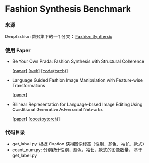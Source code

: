 # Fashion Synthesis Benchmark

### 来源

Deepfashion 数据集下的一个分支：  [Fashion Synthesis](http://mmlab.ie.cuhk.edu.hk/projects/DeepFashion/FashionSynthesis.html )



### 使用 Paper

- Be Your Own Prada: Fashion Synthesis with Structural Coherence

  [[paper]](http://openaccess.thecvf.com/content_ICCV_2017/papers/Zhu_Be_Your_Own_ICCV_2017_paper.pdf) [[web]](http://mmlab.ie.cuhk.edu.hk/projects/FashionGAN/) [[code(torch)]](https://github.com/zhusz/ICCV17-fashionGAN)   

- Language Guided Fashion Image Manipulation with Feature-wise Transformations

  [[paper](https://arxiv.org/pdf/1808.04000.pdf)]   

- Bilinear Representation for Language-based Image Editing Using Conditional Generative Adversarial Networks

  [[paper](https://arxiv.org/pdf/1903.07499.pdf)] [[code(pytorch)](https://github.com/vtddggg/BilinearGAN_for_LBIE)]  

  

### 代码目录

- get_label.py: 根据 Caption 获得图像标签（性别，颜色，袖长，款式）
- count_num.py: 分别统计性别，颜色，袖长，款式的图像数量， 基于 get_label.py